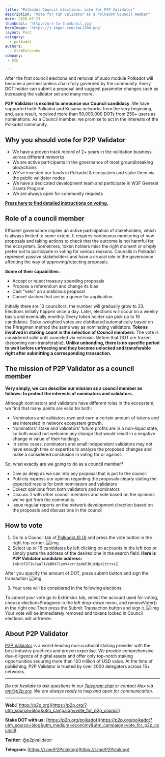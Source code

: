 ```yaml
---
title: "Polkadot Council elections: vote for P2P Validator"
description: "Vote for P2P Validator as a Polkadot Council member"
date: 2020-07-23
thumbnail: 'http://url-to-thumbnail.jpg'
heroImage: 'https://i.imgur.com/2aL138m.png'
layout: Post
category:
  - polkadot
authors:
  - GlebPalienko
company:
 - p2p

---
```


After the first council elections and removal of sudo module Polkadot will become a permissionless chain fully governed by the community. Every DOT holder can submit a proposal and suggest parameter changes such as increasing the validator set and many more.

**P2P Validator is excited to announce our Council candidacy**. We have supported both Polkadot and Kusama networks from the very beginning, and, as a result, received more than 50,000,000 DOTs from 250+ users as nominations. As a Council member, we promise to act in the interests of the Polkadot community.

## Why you should vote for P2P Validator
- We have a proven track record of 2+ years in the validation business across different networks
- We are active participants in the governance of most groundbreaking blockchains
- We've invested our funds in Polkadot & ecosystem and stake them via the public validator nodes
- We have a dedicated development team and participate in W3F General Grants Program
- We are always open for community requests

**[Press here to find detailed instructions on voting.](#how-to-vote)**

## Role of a council member
Efficient governance implies an active participation of stakeholders, which is always limited to some extent. It requires continuous monitoring of new proposals and taking actions to check that the outcome is not harmful for the ecosystem. Sometimes, token holders miss the right moment or simply prefer not to participate in voting for various reasons. Councils in Polkadot represent passive stakeholders and have a crucial role in the governance affecting the way of approving/rejecting proposals.

**Some of their capabilities:**
- Accept or reject treasury spending proposals
-  Propose a referendum and change its bias
-  Cast "veto" on a malicious proposal 
-  Cancel slashes that are in a queue for application

Initially there are 13 councilors, the number will gradually grow to 23. Elections initially happen once a day. Later, elections will occur on a weekly basis and eventually monthly. Every token holder can pick up to 16 candidates. Stake-weighted votes are distributed automatically based on the Phragmen method the same way as nominating validators. **Tokens involved in staking count in the selection of Council members**. The vote is considered valid until canceled via extrinsic. Before that DOT are frozen (becoming non-transferable). **Unlike unbonding, there is no specific period to wait before unfreezing and they become unlocked and transferable right after submitting a corresponding transaction.**

## The mission of P2P Validator as a council member

**Very simply, we can describe our mission as a council member as follows: to protect the interests of nominators and validators.**

Although nominators and validators have different roles in the ecosystem, we find that many points are valid for both:
- Nominators and validators own and earn a certain amount of tokens and are interested in network ecosystem growth.
- Nominators' stake and validators' future profits are in a non-liquid state, so both would not welcome any change that would result in a negative change in value of their holdings.
- In some cases, nominators and small independent validators may not have enough time or expertise to analyze the proposed changes and make a considered conclusion in voting for or against.

So, what exactly are we going to do as a council member?
- Dive as deep as we can into any proposal that is put to the council
- Publicly express our opinion regarding the proposals clearly stating the expected results for both nominators and validators
- Collect opinions from both validators and nominators
- Discuss it with other council members and vote based on the opinions we've got from the community
- Issue regular reports on the network development direction based on the proposals and discussions in the council

## How to vote
1. Go to a Council tab of[ PolkadotJS UI](https://polkadot.js.org/apps/#/council) and press the vote button in the right top corner.
![img](https://i.imgur.com/Zx4vQeR.png)
2. Select up to 16 candidates by left clicking on accounts in the left box or simply paste the address of the desired one in the search field. **Here is P2P Validator candidate address:**
``14krbTSTJv3aaT1VeBRX7CzoV4crr3adeF3KutdpkCttrxsZ``

After you specify the amount of DOT, press submit button and sign the transaction
![img](https://i.imgur.com/M3NZryj.png)

3. Your vote will be considered in the following elections.

To cancel your vote go to Extrinsics tab, select the account used for voting, choose electionsPhragmen in the left drop-down menu, and removeVoter() in the right one.Then press the Submit Transaction button and sign it.
![img](https://i.imgur.com/B1VwAOr.png)
Your vote will be immediately removed and tokens locked in Council elections will unfreeze.

## About P2P Validator
[P2P Validator](https://p2p.org/?utm_source=blog&utm_campaign=vote_for_p2p_council) is a world-leading non-custodial staking provider with the best industry practices and proven expertise. We provide comprehensive due-diligence of digital assets and offer only top-notch staking opportunities securing more than 100 million of USD value. At the time of publishing, P2P Validator is trusted by over 2000 delegators across 15+ networks.

------

*Do not hesitate to ask questions in our [Telegram chat](https://t.me/P2Pstaking) or contact Alex via am@p2p.org. We are always ready to help and open for communication.*

------

**Web:**[ https://p2p.org](https://p2p.org/?utm_source=blog&utm_campaign=vote_for_p2p_council)

**Stake DOT with us:** [https://p2p.org/polkadot](https://p2p.org/polkadot?utm_source=blog&utm_medium=economy&utm_campaign=vote_for_p2p_council)

**Twitter:**[ @p2pvalidator](https://twitter.com/p2pvalidator)

**Telegram:** [https://t.me/P2Pstaking](https://t.me/P2Pstaking)